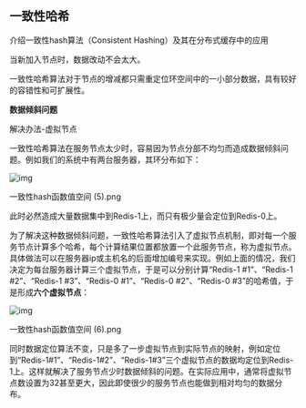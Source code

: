 ## 一致性哈希

介绍一致性hash算法（Consistent Hashing）及其在分布式缓存中的应用

当新加入节点时，数据改动不会太大。

一致性哈希算法对于节点的增减都只需重定位环空间中的一小部分数据，具有较好的容错性和可扩展性。

**数据倾斜问题**

解决办法-虚拟节点

一致性哈希算法在服务节点太少时，容易因为节点分部不均匀而造成数据倾斜问题。例如我们的系统中有两台服务器，其环分布如下：



![img](https://ask.qcloudimg.com/http-save/developer-news/iukgy7udpr.jpeg?imageView2/2/w/1620)

一致性hash函数值空间 (5).png

此时必然造成大量数据集中到Redis-1上，而只有极少量会定位到Redis-0上。

为了解决这种数据倾斜问题，一致性哈希算法引入了虚拟节点机制，即对每一个服务节点计算多个哈希，每个计算结果位置都放置一个此服务节点，称为虚拟节点。具体做法可以在服务器ip或主机名的后面增加编号来实现。例如上面的情况，我们决定为每台服务器计算三个虚拟节点，于是可以分别计算“Redis-1 #1”、“Redis-1 #2”、“Redis-1 #3”、“Redis-0 #1”、“Redis-0 #2”、“Redis-0 #3”的哈希值，于是形成**六个虚拟节点**：



![img](https://ask.qcloudimg.com/http-save/developer-news/mad84x4ozj.jpeg?imageView2/2/w/1620)

一致性hash函数值空间 (6).png

同时数据定位算法不变，只是多了一步虚拟节点到实际节点的映射，例如定位到“Redis-1#1”、“Redis-1#2”、“Redis-1#3”三个虚拟节点的数据均定位到Redis-1上。这样就解决了服务节点少时数据倾斜的问题。在实际应用中，通常将虚拟节点数设置为32甚至更大，因此即使很少的服务节点也能做到相对均匀的数据分布。